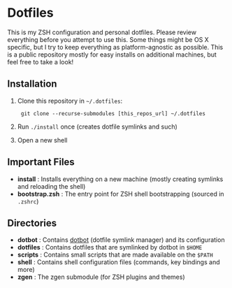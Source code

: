 # Dotfiles

This is my ZSH configuration and personal dotfiles. Please review everything before you attempt to use this.
Some things might be OS X specific, but I try to keep everything as platform-agnostic as possible.
This is a public repository mostly for easy installs on additional machines, but feel free to take a look!

## Installation

1. Clone this repository in `~/.dotfiles`:

        git clone --recurse-submodules [this_repos_url] ~/.dotfiles

2. Run `./install` once (creates dotfile symlinks and such)

3. Open a new shell

## Important Files

- **install** : Installs everything on a new machine (mostly creating symlinks and reloading the shell)
- **bootstrap.zsh** : The entry point for ZSH shell bootstrapping (sourced in `.zshrc`)

## Directories

- **dotbot** : Contains [dotbot](https://github.com/anishathalye/dotbot) (dotfile symlink manager) and its configuration
- **dotfiles** : Contains dotfiles that are symlinked by dotbot in `$HOME`
- **scripts** : Contains small scripts that are made available on the `$PATH`
- **shell** : Contains shell configuration files (commands, key bindings and more)
- **zgen** : The zgen submodule (for ZSH plugins and themes)
